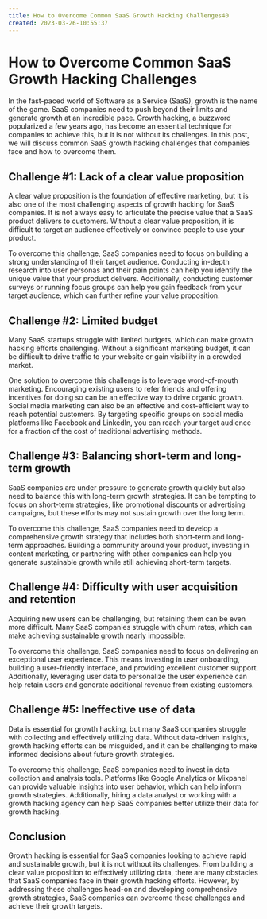 ```yaml
---
title: How to Overcome Common SaaS Growth Hacking Challenges40
created: 2023-03-26-10:55:37
---
```


# How to Overcome Common SaaS Growth Hacking Challenges

In the fast-paced world of Software as a Service (SaaS), growth is the name of the game. SaaS companies need to push beyond their limits and generate growth at an incredible pace. Growth hacking, a buzzword popularized a few years ago, has become an essential technique for companies to achieve this, but it is not without its challenges. In this post, we will discuss common SaaS growth hacking challenges that companies face and how to overcome them.

## Challenge #1: Lack of a clear value proposition

A clear value proposition is the foundation of effective marketing, but it is also one of the most challenging aspects of growth hacking for SaaS companies. It is not always easy to articulate the precise value that a SaaS product delivers to customers. Without a clear value proposition, it is difficult to target an audience effectively or convince people to use your product. 

To overcome this challenge, SaaS companies need to focus on building a strong understanding of their target audience. Conducting in-depth research into user personas and their pain points can help you identify the unique value that your product delivers. Additionally, conducting customer surveys or running focus groups can help you gain feedback from your target audience, which can further refine your value proposition.

## Challenge #2: Limited budget

Many SaaS startups struggle with limited budgets, which can make growth hacking efforts challenging. Without a significant marketing budget, it can be difficult to drive traffic to your website or gain visibility in a crowded market.

One solution to overcome this challenge is to leverage word-of-mouth marketing. Encouraging existing users to refer friends and offering incentives for doing so can be an effective way to drive organic growth. Social media marketing can also be an effective and cost-efficient way to reach potential customers. By targeting specific groups on social media platforms like Facebook and LinkedIn, you can reach your target audience for a fraction of the cost of traditional advertising methods.

## Challenge #3: Balancing short-term and long-term growth

SaaS companies are under pressure to generate growth quickly but also need to balance this with long-term growth strategies. It can be tempting to focus on short-term strategies, like promotional discounts or advertising campaigns, but these efforts may not sustain growth over the long term.

To overcome this challenge, SaaS companies need to develop a comprehensive growth strategy that includes both short-term and long-term approaches. Building a community around your product, investing in content marketing, or partnering with other companies can help you generate sustainable growth while still achieving short-term targets.

## Challenge #4: Difficulty with user acquisition and retention

Acquiring new users can be challenging, but retaining them can be even more difficult. Many SaaS companies struggle with churn rates, which can make achieving sustainable growth nearly impossible.

To overcome this challenge, SaaS companies need to focus on delivering an exceptional user experience. This means investing in user onboarding, building a user-friendly interface, and providing excellent customer support. Additionally, leveraging user data to personalize the user experience can help retain users and generate additional revenue from existing customers.

## Challenge #5: Ineffective use of data

Data is essential for growth hacking, but many SaaS companies struggle with collecting and effectively utilizing data. Without data-driven insights, growth hacking efforts can be misguided, and it can be challenging to make informed decisions about future growth strategies.

To overcome this challenge, SaaS companies need to invest in data collection and analysis tools. Platforms like Google Analytics or Mixpanel can provide valuable insights into user behavior, which can help inform growth strategies. Additionally, hiring a data analyst or working with a growth hacking agency can help SaaS companies better utilize their data for growth hacking.

## Conclusion

Growth hacking is essential for SaaS companies looking to achieve rapid and sustainable growth, but it is not without its challenges. From building a clear value proposition to effectively utilizing data, there are many obstacles that SaaS companies face in their growth hacking efforts. However, by addressing these challenges head-on and developing comprehensive growth strategies, SaaS companies can overcome these challenges and achieve their growth targets.
